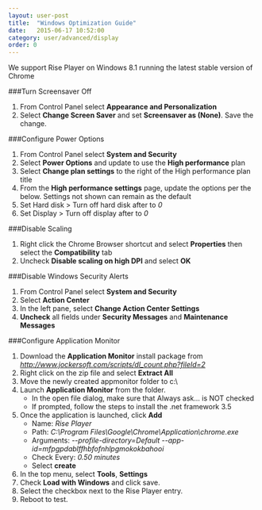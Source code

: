 ```yaml
---
layout: user-post
title:  "Windows Optimization Guide"
date:   2015-06-17 10:52:00
category: user/advanced/display
order: 0
---
```

We support Rise Player on Windows 8.1 running the latest stable version of Chrome 

###Turn Screensaver Off
1. From Control Panel select **Appearance and Personalization**
2. Select **Change Screen Saver** and set **Screensaver as (None)**. Save the change.

###Configure Power Options
1. From Control Panel select **System and Security** 
2. Select **Power Options** and update to use the **High performance** plan
3. Select **Change plan settings** to the right of the High performance plan title
4. From the **High performance settings** page, update the options per the below. Settings not shown can remain as the default
5. Set Hard disk > Turn off hard disk after to *0*
6. Set Display > Turn off display after to *0*

###Disable Scaling
1. Right click the Chrome Browser shortcut and select **Properties** then select the **Compatibility** tab 
2. Uncheck **Disable scaling on high DPI** and select **OK**

###Disable Windows Security Alerts
1. From Control Panel select **System and Security**
2. Select **Action Center**
3. In the left pane, select **Change Action Center Settings**
4. **Uncheck** all fields under **Security Messages** and **Maintenance Messages**

###Configure Application Monitor
1. Download the **Application Monitor** install package from *http://www.jockersoft.com/scripts/dl_count.php?fileId=2*
2. Right click on the zip file and select **Extract All**
3. Move the newly created appmonitor folder to c:\
4. Launch **Application Monitor** from the folder.
	+ In the open file dialog, make sure that Always ask... is NOT checked
	+ If prompted, follow the steps to install the .net framework 3.5
5. Once the application is launched, click **Add** 
 	* Name: *Rise Player*
 	* Path: *C:\Program Files\Google\Chrome\Application\chrome.exe*
 	* Arguments: *--profile-directory=Default --app-id=mfpgpdablffhbfofnhlpgmokokbahooi*
 	* Check Every: *0.50 minutes*
 	* Select **create**
6. In the top menu, select **Tools**, **Settings**
7. Check **Load with Windows** and click save.
8. Select the checkbox next to the Rise Player entry.
9. Reboot to test.
